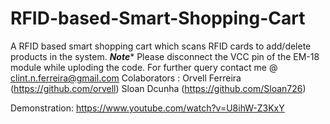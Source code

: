# RFID-based-Smart-Shopping-Cart
A RFID based smart shopping cart which scans RFID cards to add/delete products in the system.
*********Note**********
Please disconnect the VCC pin of the EM-18 module while uploding the code.
For further query contact me @ clint.n.ferreira@gmail.com
Colaborators :
Orvell Ferreira (https://github.com/orvell)
Sloan Dcunha (https://github.com/Sloan726)

Demonstration: https://www.youtube.com/watch?v=U8ihW-Z3KxY
